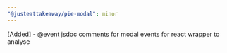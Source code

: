 ```yaml
---
"@justeattakeaway/pie-modal": minor
---
```


[Added] - @event jsdoc comments for modal events for react wrapper to analyse
